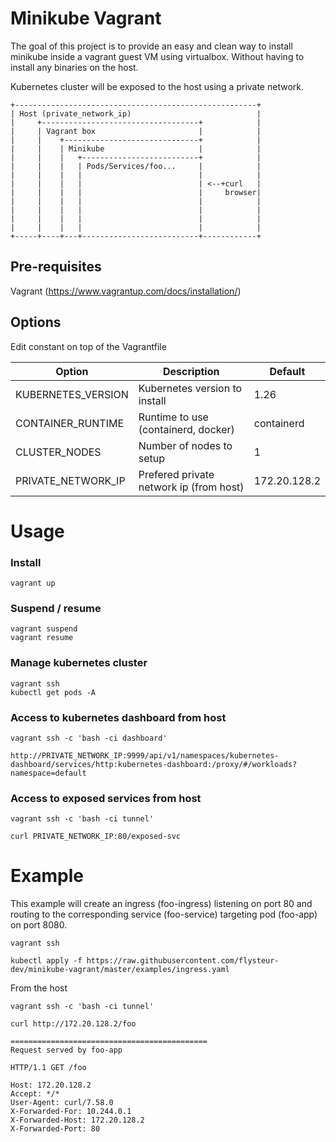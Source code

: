 # Minikube Vagrant

The goal of this project is to provide an easy and clean way to install minikube inside a vagrant guest VM using virtualbox. Without having to install any binaries on the host.

Kubernetes cluster will be exposed to the host using a private network.

```
+------------------------------------------------------+
| Host (private_network_ip)                            |
|     +-----------------------------------+            |
|     | Vagrant box                       |            |
|     |    +------------------------------+            |
|     |    | Minikube                     |            |
|     |    |   +--------------------------+            |
|     |    |   | Pods/Services/foo...     |            |
|     |    |   |                          |            |
|     |    |   |                          | <--+curl   |
|     |    |   |                          |     browser|
|     |    |   |                          |            |
|     |    |   |                          |            |
|     |    |   |                          |            |
|     |    |   |                          |            |
+-----+----+---+--------------------------+------------+
```


## Pre-requisites

Vagrant (https://www.vagrantup.com/docs/installation/)



## Options

Edit constant on top of the Vagrantfile

| Option              | Description   | Default                 |
| -------------       | ------------- | -------------           |
| KUBERNETES_VERSION  | Kubernetes version to install           | 1.26
| CONTAINER_RUNTIME   | Runtime to use (containerd, docker)     | containerd
| CLUSTER_NODES       | Number of nodes to setup                | 1
| PRIVATE_NETWORK_IP  | Prefered private network ip (from host) | 172.20.128.2

# Usage

### Install

```
vagrant up
```

### Suspend / resume

```
vagrant suspend
vagrant resume
```

### Manage kubernetes cluster

```
vagrant ssh
kubectl get pods -A
```

### Access to kubernetes dashboard from host
```
vagrant ssh -c 'bash -ci dashboard'

http://PRIVATE_NETWORK_IP:9999/api/v1/namespaces/kubernetes-dashboard/services/http:kubernetes-dashboard:/proxy/#/workloads?namespace=default
```

### Access to exposed services from host
```
vagrant ssh -c 'bash -ci tunnel'

curl PRIVATE_NETWORK_IP:80/exposed-svc
```

# Example

This example will create an ingress (foo-ingress) listening on port 80 and routing to the corresponding service (foo-service) targeting pod (foo-app) on port 8080.

```
vagrant ssh

kubectl apply -f https://raw.githubusercontent.com/flysteur-dev/minikube-vagrant/master/examples/ingress.yaml

```

From the host

```
vagrant ssh -c 'bash -ci tunnel'

curl http://172.20.128.2/foo

============================================
Request served by foo-app

HTTP/1.1 GET /foo

Host: 172.20.128.2
Accept: */*
User-Agent: curl/7.58.0
X-Forwarded-For: 10.244.0.1
X-Forwarded-Host: 172.20.128.2
X-Forwarded-Port: 80
```